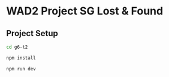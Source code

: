 # WAD2 Project SG Lost & Found







## Project Setup
```sh
cd g6-t2
```

```sh
npm install
```

```sh
npm run dev
```